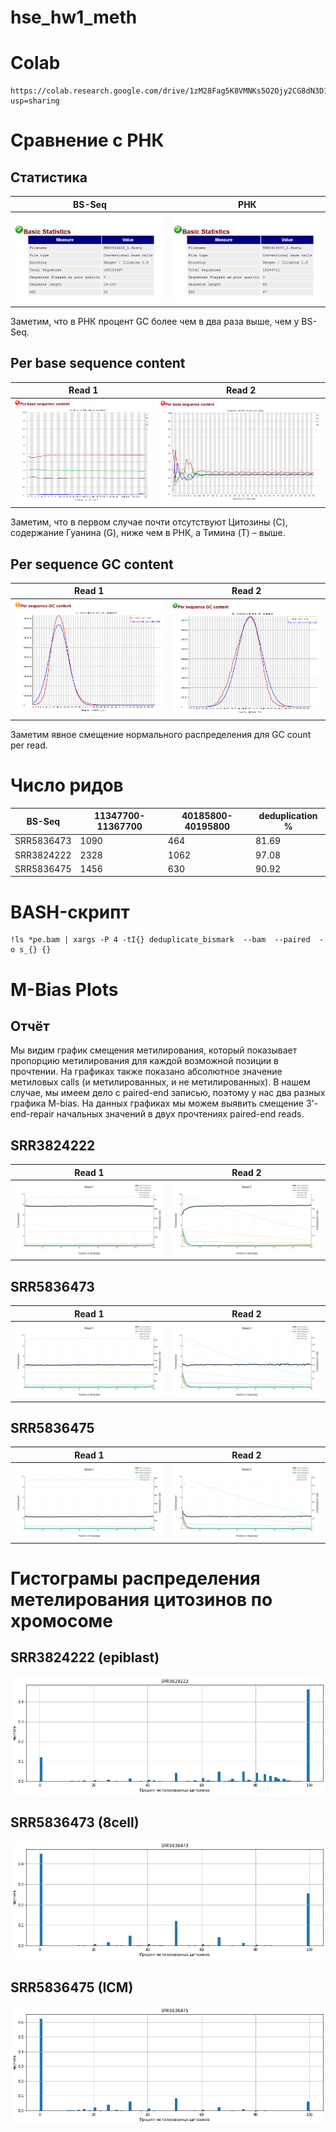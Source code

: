 # hse_hw1_meth
# Colab
```
https://colab.research.google.com/drive/1zM28Fag5K8VMNKs5O2Ojy2CG8dN3D1_8?usp=sharing
```
# Сравнение с РНК
## Статистика
BS-Seq | РНК 
--- | --- 
![Image](img/BS_Seq_Statistic.png) | ![Image](img/РНК_Statistic.png)

Заметим, что в РНК процент GC более чем в два раза выше, чем у BS-Seq.

## Per base sequence content
Read 1 | Read 2 
--- | --- 
![Image](img/BS_Seq_Per_base_sequence_content.png) | ![Image](img/РНК_Per_base_sequence_content.png) 

Заметим, что в первом случае почти отсутствуют Цитозины (C), cодержание Гуанина (G), ниже чем в РНК, а Тимина (T) – выше.

## Per sequence GC content

Read 1 | Read 2 
--- | --- 
![Image](img/BS_Seq_Per_sequence_GC_content.png) | ![Image](img/РНК_Per_sequence_GC_content.png) 

Заметим явное смещение нормального распределения для GC count per read.
# Число ридов
BS-Seq | 11347700-11367700 | 40185800-40195800 | deduplication % 
--- | --- | --- | ---
SRR5836473 | 1090 | 464 | 81.69
SRR3824222 | 2328 | 1062 | 97.08
SRR5836475 | 1456 | 630 | 90.92
# BASH-скрипт
```
!ls *pe.bam | xargs -P 4 -tI{} deduplicate_bismark  --bam  --paired  -o s_{} {}
```
# M-Bias Plots
## Отчёт
Мы видим график смещения метилирования, который показывает пропорцию метилирования для каждой возможной позиции в прочтении. На графиках также показано абсолютное значение  метиловых calls (и метилированных, и не метилированных). В нашем случае, мы имеем дело с paired-end записью, поэтому у нас два разных графика M-bias. На данных графиках мы можем выявить смещение 3'-end-repair начальных значений в двух прочтениях paired-end reads. 
## SRR3824222
Read 1 | Read 2 
--- | --- 
![Image](img/SRR3824222_M_Bias_Plot_1.png) | ![Image](img/SRR3824222_M_Bias_Plot_2.png) 
## SRR5836473
Read 1 | Read 2 
--- | --- 
![Image](img/SRR5836473_M_Bias_Plot_1.png) | ![Image](img/SRR5836473_M_Bias_Plot_2.png)
## SRR5836475
Read 1 | Read 2 
--- | --- 
![Image](img/SRR5836475_M_Bias_Plot_1.png) | ![Image](img/SRR5836475_M_Bias_Plot_2.png)

# Гистограмы распределения метелирования цитозинов по хромосоме
## SRR3824222 (epiblast)
![Image](img/SRR3824222_Hist.png)
## SRR5836473 (8cell)
![Image](img/SRR5836473_Hist.png)
## SRR5836475 (ICM)
![Image](img/SRR5836475_Hist.png)


